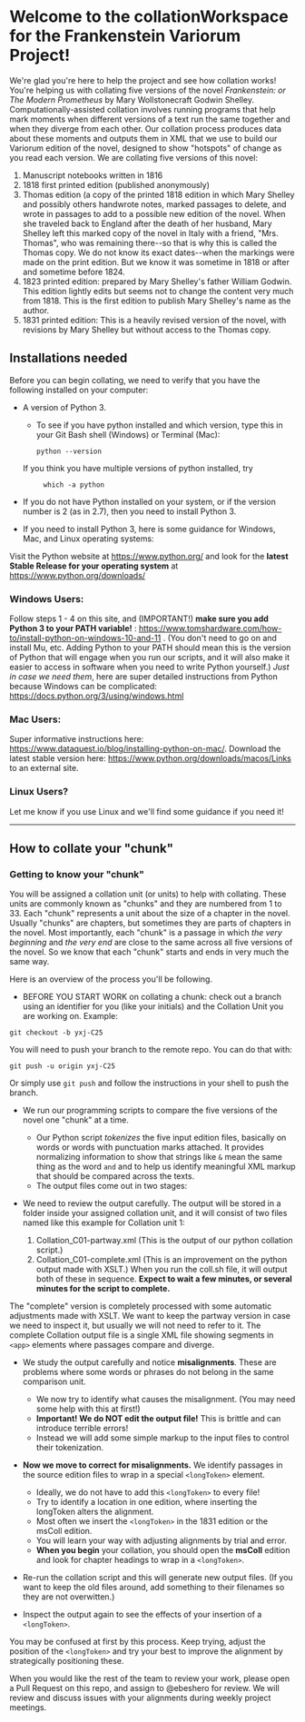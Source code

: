 # Welcome to the collationWorkspace for the Frankenstein Variorum Project!

We're glad you're here to help the project and see how collation works! You're helping us with collating five versions of the novel *Frankenstein: or The Modern Prometheus* by Mary Wollstonecraft Godwin Shelley. Computationally-assisted collation involves running programs that help mark moments when different versions of a text run the same together and when they diverge from each other. Our collation process produces data about these moments and outputs them in XML that we use to build our Variorum edition of the novel, designed to show "hotspots" of change as you read each version. We are collating five versions of this novel: 

1. Manuscript notebooks written in 1816
2. 1818 first printed edition (published anonymously)
3. Thomas edition (a copy of the printed 1818 edition in which Mary Shelley and possibly others handwrote notes, marked passages to delete, and wrote in passages to add to a possible new edition of the novel. When she traveled back to England after the death of her husband, Mary Shelley left this marked copy of the novel in Italy with a friend, "Mrs. Thomas", who was remaining there--so that is why this is called the Thomas copy. We do not know its exact dates--when the markings were made on the print edition. But we know it was sometime in 1818 or after and sometime before 1824. 
4. 1823 printed edition: prepared by Mary Shelley's father William Godwin. This edition lightly edits but seems not to change the content very much from 1818. This is the first edition to publish Mary Shelley's name as the author.
5. 1831 printed edition: This is a heavily revised version of the novel, with revisions by Mary Shelley but without access to the Thomas copy. 

## Installations needed



Before you can begin collating, we need to verify that you have the following installed on your computer:

* A version of Python 3. 
    * To see if you have python installed and which version, type this in your Git Bash shell (Windows) or Terminal (Mac):
     
          python --version
          
     If you think you have multiple versions of python installed, try 
      
           which -a python
           
* If you do not have Python installed on your system, or if the version number is 2 (as in 2.7), then you need to install Python 3. 
* If you need to install Python 3, here is some guidance for Windows, Mac, and Linux operating systems: 


Visit the Python website at https://www.python.org/ and look for the **latest Stable Release for your operating system** at
https://www.python.org/downloads/

### Windows Users:

Follow steps 1 - 4 on this site, and (IMPORTANT!) **make sure you add Python 3 to your PATH variable!** : https://www.tomshardware.com/how-to/install-python-on-windows-10-and-11 . (You don't need to go on and install Mu, etc. Adding Python to your PATH should mean this is the version of Python that will engage when you run our scripts, and it will also make it easier to access in software when you need to write Python yourself.)
_Just in case we need them_, here are super detailed instructions from Python 
because Windows can be complicated: https://docs.python.org/3/using/windows.html

### Mac Users:

Super informative instructions here: https://www.dataquest.io/blog/installing-python-on-mac/.
Download the latest stable version here: https://www.python.org/downloads/macos/Links to an external site.

### Linux Users? 
Let me know if you use Linux and we'll find some guidance if you need it!

*****

## How to collate your "chunk"

### Getting to know your "chunk"
You will be assigned a collation unit (or units) to help with collating. These units are commonly known as "chunks" and they are numbered from 1 to 33. Each "chunk" represents a unit about the size of a chapter in the novel. Usually "chunks" are chapters, but sometimes they are parts of chapters in the novel. Most importantly, each "chunk" is a passage in which *the very beginning* and *the very end* are close to the same across all five versions of the novel. So we know that each "chunk" starts and ends in very much the same way. 

Here is an overview of the process you'll be following. 

* BEFORE YOU START WORK on collating a chunk: check out a branch using an identifier for you (like your initials) and the Collation Unit you are working on. Example: 

```
git checkout -b yxj-C25
```

You will need to push your branch to the remote repo. You can do that with:

```
git push -u origin yxj-C25
```
Or simply use `git push` and follow the instructions in your shell to push the branch. 

* We run our programming scripts to compare the five versions of the novel one "chunk" at a time. 
     * Our Python script *tokenizes* the five input edition files, basically on words or words with punctuation marks attached. It provides normalizing information to show that strings like `&` mean the same thing as the word `and` and to help us identify meaningful XML markup that should be compared across the texts.
     * The output files come out in two stages: 

* We need to review the output carefully. The output will be stored in a folder inside your assigned collation unit, and it will consist of two files named like this example for Collation unit 1:
     1. Collation_C01-partway.xml  (This is the output of our python collation script.) 
     2. Collation_C01-complete.xml (This is an improvement on the python output made with XSLT.)
When you run the coll.sh file, it will output both of these in sequence. 
**Expect to wait a few minutes, or several minutes for the script to complete.** 

The "complete" version is completely processed with some automatic adjustments made with XSLT. We want to keep the partway version in case we need to inspect it, but usually we will not need to refer to it. 
The complete Collation output file is a single XML file showing segments in `<app>` elements where passages compare and diverge. 

* We study the output carefully and notice **misalignments**. These are problems where some words or phrases do not belong in the same comparison unit.
     * We now try to identify what causes the misalignment. (You may need some help with this at first!)
     * **Important! We do NOT edit the output file!** This is brittle and can introduce terrible errors! 
     * Instead we will add some simple markup to the input files to control their tokenization.
     
* **Now we move to correct for misalignments.** We identify passages in the source edition files to wrap in a special `<longToken>` element.
     * Ideally, we do not have to add this `<longToken>` to every file! 
     * Try to identify a location in one edition, where inserting the longToken alters the alignment. 
     * Most often we insert the `<longToken>` in the 1831 edition or the msColl edition.
     * You will learn your way with adjusting alignments by trial and error.
     * **When you begin** your collation, you should open the **msColl** edition and look for chapter headings to wrap in a `<longToken>`. 
     
* Re-run the collation script and this will generate new output files. (If you want to keep the old files around, add something to their filenames so they are not overwitten.) 

* Inspect the output again to see the effects of your insertion of a `<longToken>`. 

You may be confused at first by this process. Keep trying, adjust the position of the `<longToken>` and try your best to improve the alignment by strategically positioning these. 

When you would like the rest of the team to review your work, please open a Pull Request on this repo, and assign to @ebeshero for review. We will review and discuss issues with your alignments during weekly project meetings. 
     




    
       

